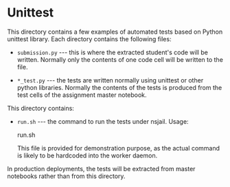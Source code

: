 # Unittest

This directory contains a few examples of automated tests based
on Python unittest library. Each directory contains the following files:

* `submission.py` --- this is where the extracted student's code will be written.
  Normally only the contents of one code cell will be written to the file.

* `*_test.py` --- the tests are written normally using unittest or other python
  libraries. Normally the contents of the tests is produced from the test
  cells of the assignment master notebook.

This directory contains:

* `run.sh` --- the command to run the tests under nsjail. Usage:
  
    run.sh <directories>

  This file is provided for demonstration purpose, as the actual command is
  likely to be hardcoded into the worker daemon.

In production deployments, the tests will be extracted from master notebooks
rather than from this directory.
